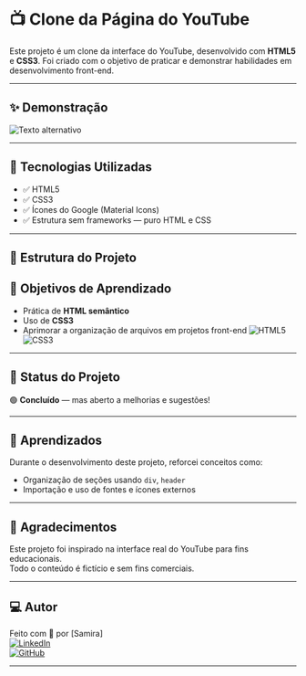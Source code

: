 # 📺 Clone da Página do YouTube

Este projeto é um clone da interface do YouTube, desenvolvido com **HTML5** e **CSS3**. Foi criado com o objetivo de praticar e demonstrar habilidades em desenvolvimento front-end.

---

## ✨ Demonstração

![Texto alternativo](./assets/página.png)


---

## 🚀 Tecnologias Utilizadas

- ✅ HTML5
- ✅ CSS3 
- ✅ Ícones do Google (Material Icons)
- ✅ Estrutura sem frameworks — puro HTML e CSS

---

## 📂 Estrutura do Projeto



## 🎯 Objetivos de Aprendizado

- Prática de **HTML semântico**
- Uso de **CSS3**
- Aprimorar a organização de arquivos em projetos front-end
![HTML5](https://img.shields.io/badge/html5-%23E34F26.svg?style=for-the-badge&logo=html5&logoColor=white) ![CSS3](https://img.shields.io/badge/css3-%231572B6.svg?style=for-the-badge&logo=css3&logoColor=white)

---

## 📌 Status do Projeto

🟢 **Concluído** — mas aberto a melhorias e sugestões!

---

## 🧠 Aprendizados

Durante o desenvolvimento deste projeto, reforcei conceitos como:

- Organização de seções usando `div`, `header`
- Importação e uso de fontes e ícones externos

---

## 🙌 Agradecimentos

Este projeto foi inspirado na interface real do YouTube para fins educacionais.  
Todo o conteúdo é fictício e sem fins comerciais.


---

## 💻 Autor

Feito com 💙 por [Samira]  
[![LinkedIn](https://img.shields.io/badge/LinkedIn-000?style=for-the-badge&logo=linkedin&logoColor=0E76A8)](https://www.linkedin.com/in/samira-santos-92364911a/)  
[![GitHub](https://img.shields.io/badge/GitHub-000?style=for-the-badge&logo=github&logoColor=white)](https://github.com/samirasfonseca)

---
